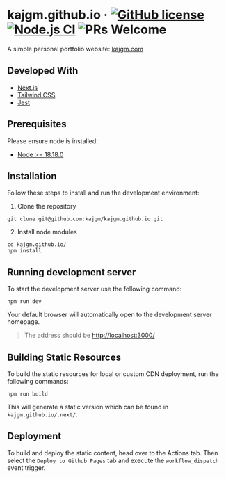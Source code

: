 # kajgm.github.io &middot; [![GitHub license](https://img.shields.io/badge/license-MIT-blue.svg)](https://github.com/kajgm/kajgm.github.io/blob/master/LICENSE) [![Node.js CI](https://github.com/kajgm/kajgm.github.io/actions/workflows/node.js.yml/badge.svg)](https://github.com/kajgm/kajgm.github.io/actions/workflows/node.js.yml) ![PRs Welcome](https://img.shields.io/badge/PRs-welcome-brightgreen.svg)

A simple personal portfolio website: [kajgm.com](https://kajgm.com/)

## Developed With

- [Next.js](https://nextjs.org/)
- [Tailwind CSS](https://tailwindcss.com/)
- [Jest](https://jestjs.io/)

## Prerequisites

Please ensure node is installed:

- [Node >= 18.18.0](https://nodejs.org/en/download)

## Installation

Follow these steps to install and run the development environment:

1. Clone the repository

```
git clone git@github.com:kajgm/kajgm.github.io.git
```

2. Install node modules

```
cd kajgm.github.io/
npm install
```

## Running development server

To start the development server use the following command:

```
npm run dev
```

Your default browser will automatically open to the development server homepage.

> The address should be [http://localhost:3000/](http://localhost:3000/)

## Building Static Resources

To build the static resources for local or custom CDN deployment, run the following commands:

```
npm run build
```

This will generate a static version which can be found in `kajgm.github.io/.next/`.

## Deployment

To build and deploy the static content, head over to the Actions tab. Then select the `Deploy to Github Pages` tab and execute the `workflow_dispatch` event trigger.
